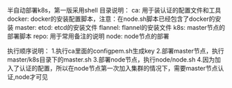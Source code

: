 半自动部署k8s，第一版采用shell
目录说明：
	ca: 用于装认证的配置文件和工具
	docker: docker的安装配置脚本，注意：在node.sh脚本已经包含了docker的安装
	master:
		etcd: etcd的安装文件
		flannel: flannel的安装文件
		k8s: master节点的部署脚本
		repo: 用于常用备注的说明
	node: node节点的部署 
	

执行顺序说明：
1.执行ca里面的configpem.sh生成key
2.部署master节点，执行master/k8s目录下的master.sh
3.部署node节点，执行node/node.sh
4.因为加入了认证的配置，所以在node节点第一次加入集群的情况下，需要master节点认证,node才可见